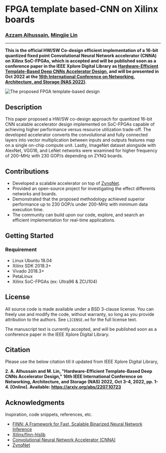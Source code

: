 # FPGA template based-CNN on Xilinx boards 
### [Azzam Alhussain](http://azzam.page/), [Mingjie Lin](https://www.ece.ucf.edu/person/mingjie-lin/)
___
**This is the official HW/SW Co-design efficient implementation of a 16-bit quantized fixed point Convolutional Neural Network accelerator (CNNA) on Xilinx SoC-FPGAs, which is accepted and will be published soon as a conference paper in the IEEE Xplore Digital Library as [Hardware-Efficient Template-Based Deep CNNs Accelerator Design](https://arxiv.org/abs/2207.10723), and will be presented in Oct 2022 at the [16th International Conference on Networking, Architecture, and Storage (NAS 2022)](http://www.nas-conference.org/NAS-2022/index.html).**

![The proposed FPGA template-based design](https://user-images.githubusercontent.com/74447207/186279477-416012e7-1a22-494f-aaa2-d455c4cca74a.png)


## Description

This paper proposed a HW/SW co-design approach for quantized 16-bit CNN scalable accelerator design implemented on SoC-FPGAs capable of achieving higher performance versus resource utilization trade-off. The developed accelerator converts the convolutional and fully connected layers into vector multiplication between inputs and outputs features map on a single on-chip compute unit. Lastly, ImageNet dataset alongside with AlexNet, VGG16, and LeNet networks were wxamined for higher frequency of 200-MHz with 230 GOP/s depending on ZYNQ boards.

## Contributions
- Developed a scalable accelerator on top of [ZynqNet](https://github.com/dgschwend/zynqnet). 
- Provided an open-source project for investigating the effect differents networks and boards. 
- Demonstrated that the proposed methodology achieved superior performance up to 230 GOP/s under 200-MHz with minimum data execution time.
- The community can build upon our code, explore, and search an efficient implementation for real-time applications. 

## Getting Started

### Requirement
* Linux Ubuntu 18.04
* Xilinx SDK 2018.3+ 
* Vivado 2018.3+ 
* PetaLinux
* Xilinx SoC-FPGAs (ex: Ultra96 & ZCU104)

## License

All source code is made available under a BSD 3-clause license. You can freely use and modify the code, without warranty, so long as you provide attribution
to the authors. See `LICENSE.md` for the full license text.

The manuscript text is currently accepted, and will be published soon as a conference paper in the IEEE Xplore Digital Library.

## Citation

Please use the below citation till it updated from IEEE Xplore Digital Library,

**2.	A. Alhussain and M. Lin, "Hardware-Efficient Template-Based Deep CNNs Accelerator Design," 16th IEEE International Conference on Networking, Architecture, and Storage (NAS) 2022, Oct 3-4, 2022, pp. 1-4. [Online]. Available: https://arxiv.org/abs/2207.10723**

## Acknowledgments

Inspiration, code snippets, references, etc.

* [FINN: A Framework for Fast, Scalable Binarized Neural Network Inference](https://xilinx.github.io/finn/)
* [Xilinx/finn-hlslib](https://github.com/Xilinx/finn-hlslib)
* [Convolutional Neural Network Accelerator (CNNA)](https://github.com/jonathan93sh/CNNA)
* [ZynqNet](https://github.com/dgschwend/zynqnet)

